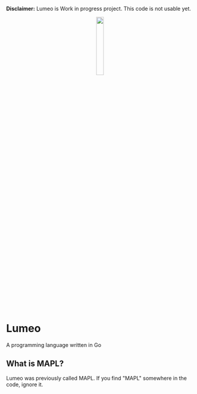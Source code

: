 **Disclaimer:** Lumeo is Work in progress project. This code is not usable yet.

<p align="center">
  <img src="ι Others\logo\logo 0101.png" width="20%" height="20%"/>
</p>

# Lumeo
A programming language written in Go

## What is MAPL?
Lumeo was previously called MAPL. If you find "MAPL" somewhere in the code, ignore it.
